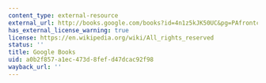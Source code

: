 ```yaml
---
content_type: external-resource
external_url: http://books.google.com/books?id=4n1z5kJK50UC&pg=PAfrontcover
has_external_license_warning: true
license: https://en.wikipedia.org/wiki/All_rights_reserved
status: ''
title: Google Books
uid: a0b2f857-a1ec-473d-8fef-d47dcac92f98
wayback_url: ''
---
```

